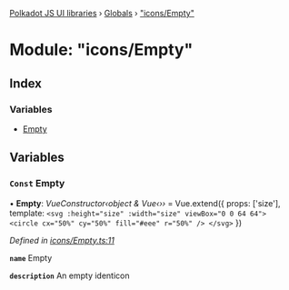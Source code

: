 [Polkadot JS UI libraries](../README.md) › [Globals](../globals.md) › ["icons/Empty"](_icons_empty_.md)

# Module: "icons/Empty"

## Index

### Variables

* [Empty](_icons_empty_.md#const-empty)

## Variables

### `Const` Empty

• **Empty**: *VueConstructor‹object & Vue‹››* = Vue.extend({
  props: ['size'],
  template: `
    <svg :height="size" :width="size" viewBox="0 0 64 64">
      <circle cx="50%" cy="50%" fill="#eee" r="50%" />
    </svg>
  `
})

*Defined in [icons/Empty.ts:11](https://github.com/polkadot-js/ui/blob/25d9da314/packages/vue-identicon/src/icons/Empty.ts#L11)*

**`name`** Empty

**`description`** An empty identicon
